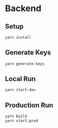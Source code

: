 # Backend

## Setup

```bash
yarn install
```

## Generate Keys

```bash
yarn generate-keys
```

## Local Run

```bash
yarn start:dev
```

## Production Run

```bash
yarn build
yarn start:prod
```
